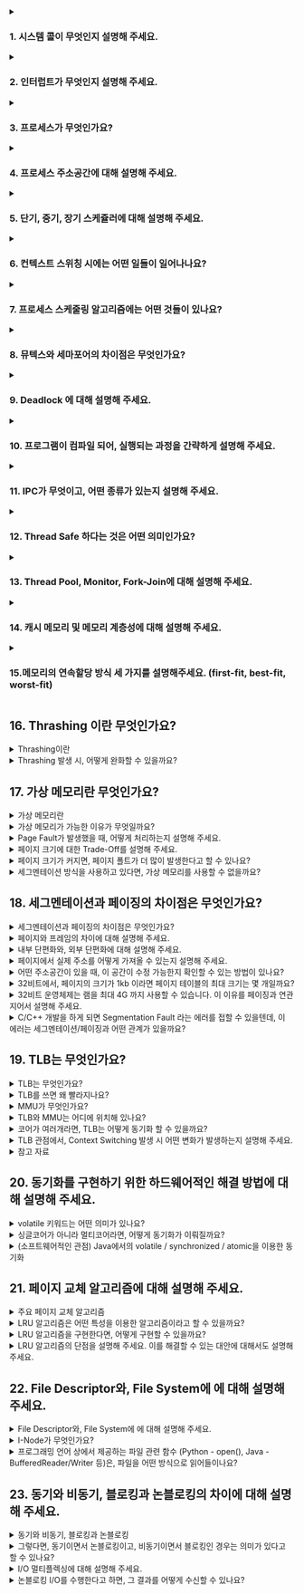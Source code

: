 
<details>
  <summary><h3>1. 시스템 콜이 무엇인지 설명해 주세요.</h3></summary>
<ul>
<li> 우리가 사용하는 시스템 콜의 예시를 들어주세요.</li>
<li> 시스템 콜이, 운영체제에서 어떤 과정으로 실행되는지 설명해 주세요.</li>
<li> 시스템 콜의 유형에 대해 설명해 주세요.</li>
<li> 운영체제의 Dual Mode 에 대해 설명해 주세요.</li>
<li> 왜 유저모드와 커널모드를 구분해야 하나요? </li>
<li> 서로 다른 시스템 콜을 어떻게 구분할 수 있을까요?</li>
</ul>
</details>

<details>
  <summary><h3>2. 인터럽트가 무엇인지 설명해 주세요.</h3></summary>
<ul>
<li> 인터럽트는 어떻게 처리하나요?</li>
<li> Polling 방식에 대해 설명해 주세요.</li>
<li> HW / SW 인터럽트에 대해 설명해 주세요.</li>
<li> 동시에 두 개 이상의 인터럽트가 발생하면, 어떻게 처리해야 하나요? </li>
</ul>
</details>

<details>
  <summary><h3>3. 프로세스가 무엇인가요?</h3></summary>
<ul>
<li> 프로그램과 프로세스, 스레드의 차이에 대해 설명해 주세요.</li>
<li> PCB가 무엇인가요?</li>
<li> 그렇다면, 스레드는 PCB를 갖고 있을까요?</li>
<li> 리눅스에서, 프로세스와 스레드는 각각 어떻게 생성될까요?</li>
<li> 자식 프로세스가 상태를 알리지 않고 죽거나, 부모 프로세스가 먼저 죽게 되면 어떻게 처리하나요?</li>
<li> 리눅스에서, 데몬프로세스에 대해 설명해 주세요.</li>
<li> 리눅스는 프로세스가 일종의 트리를 형성하고 있습니다. 이 트리의 루트 노드에 위치하는 프로세스에 대해 설명해 주세요.</li>
</ul>
</details>

<details>
  <summary><h3>4. 프로세스 주소공간에 대해 설명해 주세요.</h3></summary>
<ul>
<li> 초기화 하지 않은 변수들은 어디에 저장될까요?</li>
<li> 일반적인 주소공간 그림처럼, Stack과 Heap의 크기는 매우 크다고 할 수 있을까요? 그렇지 않다면, 그 크기는 언제 결정될까요?</li>
<li> Stack과 Heap 공간에 대해, 접근 속도가 더 빠른 공간은 어디일까요?</li>
<li> 다음과 같이 공간을 분할하는 이유가 있을까요?</li>
<li> 스레드의 주소공간은 어떻게 구성되어 있을까요?</li>
<li> "스택"영역과 "힙"영역은 정말 자료구조의 스택/힙과 연관이 있는 걸까요? 만약 그렇다면, 각 주소공간의 동작과정과 연계해서 설명해 주세요.</li>
<li> IPC의 Shared Memory 기법은 프로세스 주소공간의 어디에 들어가나요? 그런 이유가 있을까요? </li>
<li> 스택과 힙영역의 크기는 언제 결정되나요? 프로그램 개발자가 아닌, 사용자가 이 공간의 크기를 수정할 수 있나요? </li>
</ul>
</details>

<details>
  <summary><h3>5. 단기, 중기, 장기 스케쥴러에 대해 설명해 주세요.</h3></summary>
<ul>
<li> 현대 OS에는 단기, 중기, 장기 스케쥴러를 모두 사용하고 있나요?</li>
<li> 프로세스의 스케쥴링 상태에 대해 설명해 주세요.</li>
<li> preemptive/non-preemptive 에서 존재할 수 없는 상태가 있을까요?</li>
<li> Memory가 부족할 경우, Process는 어떠한 상태로 변화할까요?</li>
</ul>
</details>

<details>
  <summary><h3>6. 컨텍스트 스위칭 시에는 어떤 일들이 일어나나요?</h3></summary>
<ul>
<li> 프로세스와 스레드는 컨텍스트 스위칭이 발생했을 때 어떤 차이가 있을까요?</li>
<li> 컨텍스트 스위칭이 발생할 때, 기존의 프로세스 정보는 커널스택에 어떠한 형식으로 저장되나요?</li>
<li> 컨텍스트 스위칭은 언제 일어날까요?</li>
</ul>
</details>

<details>
  <summary><h3>7. 프로세스 스케줄링 알고리즘에는 어떤 것들이 있나요?</h3></summary>
<ul>
<li> RR을 사용할 때, Time Slice에 따른 trade-off를 설명해 주세요.</li>
<li> 싱글 스레드 CPU 에서 상시로 돌아가야 하는 프로세스가 있다면, 어떤 스케쥴링 알고리즘을 사용하는 것이 좋을까요? 또 왜 그럴까요?</li>
<li> 동시성과 병렬성의 차이에 대해 설명해 주세요.</li>
<li> 타 스케쥴러와 비교하여, Multi-level Feedback Queue는 어떤 문제점들을 해결한다고 볼 수 있을까요?</li>
<li> FIFO 스케쥴러는 정말 쓸모가 없는 친구일까요? 어떤 시나리오에 사용하면 좋을까요? </li>
<li> 우리는 스케줄링 알고리즘을 "프로세스" 스케줄링 알고리즘이라고 부릅니다. 스레드는 다른 방식으로 스케줄링을 하나요?</li>
<li> 유저 스레드와 커널 스레드의 스케쥴링 알고리즘은 똑같을까요?</li>
</ul>
</details>

<details>
  <summary><h3>8. 뮤텍스와 세마포어의 차이점은 무엇인가요?</h3></summary>
<ul>
<li> 이진 세마포어와 뮤텍스의 차이에 대해 설명해 주세요.</li>
<li> Lock을 얻기 위해 대기하는 프로세스들은 Spin Lock 기법을 사용할 수 있습니다. 이 방법의 장단점은 무엇인가요? 단점을 해결할 방법은 없을까요?</li> 
<li> 뮤텍스와 세마포어 모두 커널이 관리하기 때문에, Lock을 얻고 방출하는 과정에서 시스템 콜을 호출해야 합니다. 이 방법의 장단점이 있을까요? 단점을 해결할 수 있는 방법은 없을까요?</li>
</ul>
</details>

<details>
  <summary><h3>9. Deadlock 에 대해 설명해 주세요.</h3></summary>
<ul>
<li> Deadlock 이 동작하기 위한 4가지 조건에 대해 설명해 주세요.</li>
<li> 그렇다면 3가지만 충족하면 왜 Deadlock 이 발생하지 않을까요?</li>
<li> 어떤 방식으로 예방할 수 있을까요?</li>
<li> 왜 현대 OS는 Deadlock을 처리하지 않을까요?</li>
<li> Wait Free와 Lock Free를 비교해 주세요.</li>
</ul>
</details>

<details>
  <summary><h3>10. 프로그램이 컴파일 되어, 실행되는 과정을 간략하게 설명해 주세요.</h3></summary>
<ul>
<li> 링커와, 로더의 차이에 대해 설명해 주세요.</li>
<li> 컴파일 언어와 인터프리터 언어의 차이에 대해 설명해 주세요.</li>
<li> JIT에 대해 설명해 주세요.</li>
<li> 본인이 사용하는 언어는, 어떤식으로 컴파일 및 실행되는지 설명해 주세요.</li>
<li> Python 같은 언어는 CPython, Jython, PyPy등의 다양한 구현체가 있습니다. 각각은 어떤 차이가 있을까요? 또한, 실행되는 과정 또한 다를까요?</li>
<li> 우리는 흔히 fork(), exec() 시스템 콜을 사용하여 프로세스를 적재할 수 있다고 배웠습니다. 로더의 역할은 이 시스템 콜과 상관있는 걸까요? 아니면 다른 방식으로 프로세스를 적재할 수 있는 건가요?</li>
</ul>
</details>

<details>
  <summary><h3>11. IPC가 무엇이고, 어떤 종류가 있는지 설명해 주세요.</h3></summary>
<ul>
<li> Shared Memory가 무엇이며, 사용할 때 유의해야 할 점에 대해 설명해 주세요.</li>
<li> 메시지 큐는 단방향이라고 할 수 있나요?</li>
</ul>
</details>

<details>
  <summary><h3>12. Thread Safe 하다는 것은 어떤 의미인가요?</h3></summary>
<ul>
<li> Thread Safe 를 보장하기 위해 어떤 방법을 사용할 수 있나요?</li>
<li> Peterson's Algorithm 이 무엇이며, 한계점에 대해 설명해 주세요.</li>
<li> Race Condition 이 무엇인가요?</li>
<li> Thread Safe를 구현하기 위해 반드시 락을 사용해야 할까요? 그렇지 않다면, 어떤 다른 방법이 있을까요?</li>
</ul>
</details>

<details>
  <summary><h3>13. Thread Pool, Monitor, Fork-Join에 대해 설명해 주세요.</h3></summary>
<ul>
<li> Thread Pool을 사용한다고 가정하면, 어떤 기준으로 스레드의 수를 결정할 것인가요? </li>
<li> 어떤 데이터를 정렬 하려고 합니다. 어떤 방식의 전략을 사용하는 것이 가장 안전하면서도 좋은 성능을 낼 수 있을까요?</li>
</ul>
</details>

<details>
  <summary><h3>14. 캐시 메모리 및 메모리 계층성에 대해 설명해 주세요.</h3></summary>
<ul>
<li> 캐시 메모리는 어디에 위치해 있나요?</li>
<li> L1, L2 캐시에 대해 설명해 주세요.</li>
<li> 캐시에 올라오는 데이터는 어떻게 관리되나요?</li>
<li> 캐시간의 동기화는 어떻게 이루어지나요?</li>
<li> 캐시 메모리의 Mapping 방식에 대해 설명해 주세요.</li>
<li> 캐시의 지역성에 대해 설명해 주세요.</li>
<li> 캐시의 지역성을 기반으로, 이차원 배열을 가로/세로로 탐색했을 때의 성능 차이에 대해 설명해 주세요.</li>
<li> 캐시의 공간 지역성은 어떻게 구현될 수 있을까요? (힌트: 캐시는 어떤 단위로 저장되고 관리될까요?) </li>
</ul>
</details>

<details>
  <summary><h3>15.메모리의 연속할당 방식 세 가지를 설명해주세요. (first-fit, best-fit, worst-fit)</h3></summary>
<ul>
<li> worst-fit 은 언제 사용할 수 있을까요?</li>
<li> 성능이 가장 좋은 알고리즘은 무엇일까요?</li>
</ul>
</details>

## 16. Thrashing 이란 무엇인가요?

<details>
<summary>Thrashing이란</summary>

- Thrashing은 프레임을 충분히 할당받지 못한 프로세스에서 과도한 페이징 작업이 일어나는 경우 발생함
- Thrashing으로 인해 Page Fault rate 증가 / CPU utilization 감소
- 다중 프로그래밍 정도가 높지 않을 때: CPU 수행을 하러 가던 프로세스가 I/O를 하러 가도, ready queue에 충분한 프로그램이 존재함
- 다중 프로그래밍 정도가 높을 때: 물리적 메모리에 너무 많은 프로그램이 존재하지만 필요한 만큼의 페이지가 존재하지 않아서 계속적인 Page Fault가 일어남
- 다중 프로그래밍(degree of multiprogramming): 메모리에 올라와 있는 프로그램 수를 의미함
<img width="292" height="173" alt="image" src="https://github.com/user-attachments/assets/540f5494-3ca6-4808-9133-f9c6b26a8e86" />

</details>

<details>
<summary>Thrashing 발생 시, 어떻게 완화할 수 있을까요?</summary>

1. **Working-Set Model**
   - 일정한 window size (Δ) 내에서 집중적으로 참조된 페이지 집합을 Locality 기반으로 정의하고, 이 집합 전체가 동시에 메모리에 적재돼야 프로세스가 원활히 실행됨
   - 만약 WS 전체를 수용할 프레임이 부족하면, 프로세스는 모든 프레임을 반납하고 swap-out 되며, 여유 프레임이 생기면 WS 단위로 다시 프레임을 할당받음
   - Window Size(Δ) 조정 필요: Δ가 너무 작으면 Locality 전체를 담지 못해 페이지 부재가 잦아지고, 너무 크면 잘 쓰이지 않는 페이지까지 포함돼 WS가 과대 추정되어 메모리를 낭비하고 다중 프로그래밍 정도가 불필요하게 낮아질 수 있음

2. **PFF(Page-Fault Frequency)**
   - Page Fault rate의 상한값(U)와 하한값(L)을 두고 프레임을 더 할당하거나 할당 프레임 수를 줄이는 방법
   - 빈 frame이 없으면 일부 프로세스를 swap out

</details>
  

## 17. 가상 메모리란 무엇인가요?

<details>
<summary>가상 메모리란</summary>

- 가상 메모리란 실제 물리 메모리(RAM)보다 큰 주소 공간을 프로세스에 제공하기 위해 사용되는 기술로, 실제로 접근되는 페이지만 물리 메모리에 동적으로 매핑·적재(Demand Paging)하여 프로세스가 사용할 수 있는 주소 범위를 물리 RAM 크기보다 크게 확장해 주는 메모리 관리 기법이다.
- 프로세스가 실제로는 물리 메모리의 제약을 받지 않고 마치 큰 메모리 공간을 가진 것처럼 동작할 수 있게 해준다.
- 여러 프로세스가 동시에 실행될 때 각각이 독립적인 가상 주소 공간을 가질 수 있어 메모리 격리와 보안을 제공한다.

</details>

<details>
<summary>가상 메모리가 가능한 이유가 무엇일까요?</summary>

- MMU(Memory-Management Unit)에 의해 logical address가 physical address로 매핑되기 때문임.
- 프로세스는 가상 주소만 알고 있고, 실제 물리 주소로의 변환은 하드웨어가 투명하게 처리한다.
- 페이지 테이블을 통해 가상 페이지와 물리 페이지 간의 매핑 정보를 관리하며, 필요에 따라 동적으로 매핑을 변경할 수 있다.

</details>

<details>
<summary>Page Fault가 발생했을 때, 어떻게 처리하는지 설명해 주세요.</summary>

1. **하드웨어 예외 발생**: MMU가 page fault trap을 발생시킴, CPU가 커널 모드로 전환
2. **커널 진입 & Page-Fault Handler 실행**: 인터럽트 벡터에 등록된 PF 핸들러로 점프
3. **Page Fault 처리**
   - 유효성 검사 진행(eg. bad address, protection violation)
   - 프레임 확보(없다면 페이지 교체 알고리즘으로 victim 선정)
   - 디스크 I/O, 해당 프로세스는 Block(Waiting) 상태로 전환, 다른 작업 실행
   - I/O 완료 인터럽트: 페이지-인 완료 처리 및 page tables entry 기록
   - 프로세스 재개 준비: Block → Ready 상태로 전환
4. **해당 프로세스 다시 running**
   - 동일한 명령어를 다시 실행하여 이번에는 메모리 접근이 성공하도록 한다.

</details>

<details>
<summary>페이지 크기에 대한 Trade-Off를 설명해 주세요.</summary>

**페이지 크기 감소**
- 페이지 수 증가, 페이지 테이블 크기 증가, 내부 단편(Internal fragmentation) 감소, 디스크 I/O 단위가 작고 필요한 정보만 메모리에 올라와 메모리 효율성 증가하지만 Locality 활용 측면에서는 좋지 않음
- TLB Miss가 더 자주 발생할 수 있으며, 페이지 테이블 관리 오버헤드가 증가한다.

**페이지 크기 증가** 
- 내부 단편 증가, 페이지 테이블 크기 감소, 연속 I/O 효율 증가, 메모리 낭비 가능성 커짐
- TLB Hit ratio가 향상되고 페이지 테이블 관리 오버헤드는 감소하지만, 프로세스가 실제로 사용하지 않는 데이터까지 메모리에 적재될 확률이 높아진다.

</details>

<details>
<summary>페이지 크기가 커지면, 페이지 폴트가 더 많이 발생한다고 할 수 있나요?</summary>

- 일반적으로 페이지 폴트 횟수는 감소하는 편(한 번의 I/O로 많은 데이터를 가져오기 때문)
- 다만 내부 단편이 증가해 Working Set을 수용하지 못해 Page Fault가 늘어나는 경우도 있음
- 공간 지역성(Spatial Locality)이 좋은 프로그램의 경우 페이지 크기가 클수록 Page Fault가 현저히 감소하지만, 랜덤 액세스 패턴을 가진 프로그램에서는 큰 효과를 보기 어렵다.

</details>

<details>
<summary>세그멘테이션 방식을 사용하고 있다면, 가상 메모리를 사용할 수 없을까요?</summary>

- 사용 가능, 세그멘테이션 방식 역시 가상 메모리 관리 기법 중 하나로, 가상 메모리를 논리적 단위인 세그먼트로 나누어 관리하는 방법임. (페이징: 동일한 크기 단위인 페이지로 분할)
- 페이징보다 세그멘테이션 방식이 메모리 효율적인 경우도 있음, Segmentation with Paging 방법도 있음
- 세그멘테이션은 프로그램의 논리적 구조(코드, 데이터, 스택 등)를 반영하여 메모리를 관리하므로 보호와 공유 측면에서 장점이 있다.
- 다만 가변 크기의 세그먼트로 인해 외부 단편화 문제가 발생할 수 있어, 이를 해결하기 위해 페이징과 결합한 방식이 많이 사용된다.

</details>

## 18. 세그멘테이션과 페이징의 차이점은 무엇인가요?
<details>
<summary>세그멘테이션과 페이징의 차이점은 무엇인가요?</summary>
  
**세그멘테이션**
- 프로그램을 의미 단위인 세그먼트로 나눔
- 세그먼트마다 다른 크기를 가짐
- 의미 단위로 관리하므로 코드 및 데이터보호가 쉬움 
- 외부 단편화 발생

**페이징**
- 메모리를 고정된 크기의 페이지로 나눈 것
- 모든 페이지 크기가 동일
- 메모리 관리가 단순해진다는 장점을 가짐
- 내부 단편화 발생 
</details>


<details>
<summary>페이지와 프레임의 차이에 대해 설명해 주세요.</summary>
  
**페이지**
- 프로세스의 가상 메모리를 고정된 크기로 나눈 단위
- 논리적 개념 

**프레임**
- 물리 메모리(RAM)을 동일한 크기 단위로나눈 블록
- 물리적 개념
- 페이지 테이블을 통해 페이지가 프레임에 매핑됨 

</details>

<details>
<summary>내부 단편화와, 외부 단편화에 대해 설명해 주세요.</summary>

**내부 단편화(Internal Fragmentation)**
- 할당된 메모리 블록 내부에서 사용되지 않는 공간이 발생
- 페이징에서 주로 발생: 프로세스가 필요한 메모리가 페이지 크기의 배수가 아닐 때, 마지막 페이지에서 사용되지 않는 공간이 생김

**외부 단편화(External Fragmentation)**
- 전체 메모리 공간은 충분하지만 연속된 공간이 부족해 할당할 수 없는 현상
- 세그멘테이션에서 주로 발생: 가변 크기의 세그먼트들이 할당/해제되면서 메모리 사이사이에 작은 빈 공간들이 생김
- 페이징에서는 고정 크기로 관리하므로 외부 단편화가 발생하지 않음

</details>

<details>
<summary>페이지에서 실제 주소를 어떻게 가져올 수 있는지 설명해 주세요.</summary>

- 가상 주소(VA): 페이지 번호(Page Number) + 페이지 오프셋(Page Offset)
- 페이지 번호를 인덱스로 사용해 페이지 테이블에서 해당하는 프레임 번호를 찾음
- 프레임 번호 + 페이지 오프셋 = 실제 물리 주소
- 보통 빠른 주소 변환을 위해 TLB에서 먼저 변환 정보를 찾고, 없으면 페이지 테이블을 조회함 

</details>

<details>
<summary>어떤 주소공간이 있을 때, 이 공간이 수정 가능한지 확인할 수 있는 방법이 있나요?</summary>

- 페이지 테이블 엔트리의 권한을 나타내는 Protection Bits를 확인
- R/W/X 권한을 나타내고 있음
- 하드웨어 레벨에서도 권한이 없는 접근 시도 시 Protection Fault 발생

</details>

<details>
<summary>32비트에서, 페이지의 크기가 1kb 이라면 페이지 테이블의 최대 크기는 몇 개일까요?</summary>


- 32비트 주소 공간 = 2^32 = 4GB
- 페이지 크기: 1KB = 2¹⁰ bytes
- 총 페이지 수 = 가상 주소 공간 / 페이지 크기 = 2^32 / 2^10 = 2^22 = 4,194,304 페이지
- 각 페이지 테이블 엔트리가 4바이트라고 가정하면
- 페이지 테이블 크기 = 4,194,304 × 4 bytes = 16MB

</details>

<details>
<summary>32비트 운영체제는 램을 최대 4G 까지 사용할 수 있습니다. 이 이유를 페이징과 연관 지어서 설명해 주세요.</summary>

- 32비트 주소는 2^32=4GB의 주소 공간만 표현 가능
- 가상 주소 -> 물리 주소 매핑 시, 최대 주소값이 
- 따라서 물리 메모리도 최대 4GB까지만 직접 주소 지정 가능

</details>

<details>
<summary>C/C++ 개발을 하게 되면 Segmentation Fault 라는 에러를 접할 수 있을텐데, 이 에러는 세그멘테이션/페이징과 어떤 관계가 있을까요?</summary>

- Segmentation Fault: 프로세스가 허용되지 않은 메모리 영역에 접근했을 때 발생
- 원인: 세그먼트 범위 밖 접근 (세그멘테이션), 페이지 권한 위반 (페이징)
- 페이징이 주류지만 전통적인 세그멘테이션 시스템에서는 세그먼트 경계를 벗어난 접근 시 발생
- C/C++에서 주로 발생하는 경우:NULL 포인터 접근, 해제된 메모리 접근, 배열 범위 초과
- 처리 과정:
  1. MMU가 보호 위반 감지: 페이지 테이블의 보호 비트를 확인함
  2. 하드웨어 예외 발생: Protection Fault trap 발생
  3. 커널의 시그널: 커널이 SIGSEGV 시그널을 프로세스에 전달
  4. 프로세스가 종료되며 segm
- [세그멘테이션 폴트](https://en.wikipedia.org/wiki/Segmentation_fault)
- [코어 덤프, 메모리 덤프](https://ko.wikipedia.org/wiki/%EC%BD%94%EC%96%B4_%EB%8D%A4%ED%94%84)
</details>


## 19. TLB는 무엇인가요?

<details>
<summary>TLB는 무엇인가요?</summary>
  
- Translation Look-aside Buffer
- 페이지 테이블의 최근 변환을 저장해 두는 하드웨어 캐시이며, page table 중 일부만 존재한다.
- TLB를 도입하게 되면 TLB를 우선적으로 살펴보고, 확률적으로 hit이 되기 때문에 miss일 때만 페이지 테이블을 살펴보면 된다.
- 전체 Translation Cost =  Cost of TLB Lookup + Prob(TLB miss) * Cost of PT Lookup

</details>

<details>
<summary>TLB를 쓰면 왜 빨라지나요?</summary>

- **메모리 접근 횟수**: 페이지 테이블 조회 < TLB 히트
- TLB는 모든 엔트리를 병렬로 비교해 일치하는 PTE가 있으면 즉시 히트 일반 SRAM이 아니라 CAM(Content-Addressable Memory) 구조를 사용 ⇒ Parallel Search, 속도 빠름
- 페이지 테이블이 메인 메모리에 저장되어 있어 접근 시 추가적인 메모리 참조가 필요하지만, TLB는 CPU 내부에 있어 매우 빠른 접근이 가능하다.

</details>

<details>
<summary>MMU가 무엇인가요?</summary>

- logical address를 physical address로 매핑해 주는 하드웨어 디바이스
- Page Fault 발생 시 trap을 걸어주는 것도 MMU
- 메모리 보호 기능도 담당하여 프로세스가 허용되지 않은 메모리 영역에 접근하려 할 때 예외를 발생시킨다.

</details>

<details>
<summary>TLB와 MMU는 어디에 위치해 있나요?</summary>

- TLB는 MMU 내부(CPU)에 위치
- MMU는 CPU와 메인 메모리 사이에서 주소 변환을 담당하며, 현대 CPU에서는 CPU 칩 내부에 통합되어 있다.

</details>

<details>
<summary>코어가 여러개라면, TLB는 어떻게 동기화 할 수 있을까요?</summary>

**멀티코어 환경에서의 TLB 동기화 문제점**
- 한 코어가 곧 작은 CPU, 동시에 독립 명령 흐름을 실행할 하드웨어 유닛이 여러 개
- 각 코어는 독립적인 TLB를 가지고 있어, 한 코어에서 페이지 테이블이 변경되면 다른 코어의 TLB에는 오래된 정보가 남아있을 수 있다.

**TLB Shootdown (IPI 기반)**
- 페이지 테이블을 수정하는 코어가 다른 모든 코어에게 IPI(Inter-Processor Interrupt)를 전송
- 받은 코어들은 해당 페이지에 대한 TLB 엔트리를 무효화(invalidate)
- 모든 코어가 응답할 때까지 기다린 후 페이지 테이블 수정을 완료
- 상당한 성능 오버헤드를 발생시킬 수 있음

</details>

<details>
<summary>TLB 관점에서, Context Switching 발생 시 어떤 변화가 발생하는지 설명해 주세요.</summary>

**고전적 방식**
- 프로세스 A → B 전환 → TLB 전체 flush (이전 프로세스 매핑 오염 방지).
- 단점: 첫 수 백 개 메모리 접근이 전부 TLB miss → 성능 손실.

**ASID / PCID 방식(현대 CPU)**
- TLB 엔트리에 Address-Space ID(ASID) 또는 Process-Context ID(PCID) 태그 부여.
- 컨텍스트 스위치 시 TLB lookup은 새로 시작되는 프로세스의 ASID와 TLB Cache에 남아있는 TLB entry의 ASID를 비교해서 매칭된 TLB enty만 사용한다.
- 컨텍스트 스위치 시 TLB flush를 생략하고 다른 프로세스 엔트리는 무시되므로 성능이 유지된다. 
- 커널이 *same-address-space* 재진입 시(예: Syscall) 재사용 가능.

</details>

<details>
<summary>참고 자료</summary>
  
- https://yohda.tistory.com/entry/%EB%A6%AC%EB%88%85%EC%8A%A4-%EC%BB%A4%EB%84%90-Scheduler-TLB
</details>

## 20. 동기화를 구현하기 위한 하드웨어적인 해결 방법에 대해 설명해 주세요.</h3></summary>

<details>
  <summary>volatile 키워드는 어떤 의미가 있나요?</summary>

- volatile: 휘발성을 의미한다. 컴파일러에게 특정 변수를 최적화에서 제외시키고 항상 메모리에서 직접 읽고 쓰도록 지시하는 키워드이다.
- 최적화 과정에서 해당 변수의 값이 캐시되지 않도록 보장하며, 주로 하드웨어 레지스터나 멀티스레드 환경의 공유 변수, 인터럽트 핸들러에서 사용되는 변수에 사용되기도 한다.
- volatile은 원자성(atomicity)를 보장하지 않으므로 여러 스레드에서 동시에 값을 수정하는 경우에는 race condition이 발생할 수 있다. 이를 위해 mutex 같은 동기화 매커니즘을 사용해야 한다. 
    - 뮤텍스(mutex): 한 번에 하나의 스레드만 공유 자원에 접근하도록 락을 거는 동기화 기법. 
</details>


<details>
  <summary>싱글코어가 아니라 멀티코어라면, 어떻게 동기화가 이뤄질까요?</summary>

- 멀티코어 환경에서는 각 코어가 독립적인 캐시를 가지고 있어서, 한 코어에서 메모리 값을 변경해도 다른 코어에서 즉시 반영되지 않을 수 있기 때문에 동기화 매커니즘이 필요하다.
- 이를 해결하기 위해 하드웨어와 소프트웨어가 함께 동기화 매커니즘을 제공한다. 

**소프트웨어 측**
- 뮤텍스(Mutex), 세마포어(Semaphore), 인터럽트 비활성화 등으로 하나의 스레드만 공유 자원에 접근하도록 제어한다.

**하드웨어 측**
- 원자적 명령어(Atomic Instructions)
  - Test-and-Set: 메모리 값 검사(test)와 설정(set)을 원자적으로 수행하는 CPU 명령어. 간단한 락(Spinlock) 구현.
  - Compare-and-Swap(CAS): 메모리 값이 기대한 값과 같을 때만 새로운 값으로 교체. 락을 쓰지 않고도 동기화를 구현할 수 있는 비차단(Non-blocking) 알고리즘.
- 메모리 배리어(Memory Barrier): 명령어 재배치나 캐시 지연을 막고, 읽기/쓰기 순서를 보장해 동기화 오류를 막는다. (Java에서는 volatile 키워드를 사용하면 JVM이 적절한 Barrier를 삽입)
- 캐시 일관성 프로토콜(MESI): 각 캐시 라인의 상태를 M(Modified), E(Exclusive), S(Shared), I(Invalid)로 구분한다. 모든 코어에 캐시에 있는 동일 메모리 주소 데이터가 일관되도록 유지한다. 
- 참고: [캐시 일관성 프로토콜(MESI)](https://velog.io/@prettylee620/%EB%A9%80%ED%8B%B0%EC%BD%94%EC%96%B4%EC%99%80-%EC%8A%A4%EB%A0%88%EB%93%9C%EC%99%80-%EC%9D%B8%ED%84%B0%EB%9F%BD%ED%8A%B8)

</details>

<details>
<summary> (소프트웨어적인 관점) Java에서의 volatile / synchronized / atomic을 이용한 동기화</summary>

- volatile 키워드는 모든 스레드가 항상 메인 메모리로부터 최신의 값을 직접 읽도록 하여 volatile로 선언된 변수의 값이 바뀌어도 최신 값임을 보장한다.
- volatile 키워드를 지정하면, 컴파일러와 런타임 모두 "이 변수는 공유해 사용한다"는 것을 이해하며, CPU 캐시나 레지스터에 값이 상주하지 않는다.
    - 멀티스레드 애플리케이션은 성능 향상을 위해 스레드와 Main memory 사이에 CPU 캐시가 따로 존재하며, 이를 거쳐서 읽고 쓴다.
- 캐시 대신 항상 메모리를 통해 데이터 접근이 이루어짐으로 성능 저하 발생할 수 있음.
- 기술적으로, volatile 필드에 대한 모든 쓰기는 동일한 필드를 읽는 모든 후속 읽기보다 먼저 발생한다. 이것이 Java 메모리 모델(JMM)의 volatile 변수 규칙이다. 따라서 필요한 경우에 적절하게 volatile 키워드를 적용해줄 필요가 있다.
- 비슷한 방식으로 synchronized(Lock 방식, 한 개의 스레드만 접근 가능)가 있다. synchronized와 volatile 키워드를 사용해 얻을 수 있는 가시성을 통해 메모리 배리어를 사용하게 되며, 컴파일러가 제공하는 여러 최적화 기법에서 제외된다.
    - volatile: 가시성 O, 원자성 X
    - synchronized: 가시성 O, 원자성 O
    - Atomic: 가시성 O, 원자성 O (synchronized의 성능 저하를 보완 + CAS 알고리즘 사용)
      <br></br>
- 가시성(visibility): 하나의 명령이 수행되었을 때, 바로 반영되어 알 수 있는 것으로 어디서나 항상 최신값이라는 성질.
- 원자성(atomicity): 하나의 명령을 수행할 때, 다른 곳에서 접근할 수 없어 연산이 더 이상 쪼개질 수 없는 성질.
- 두 성질 모두 동시성 제어를 위해 만족되어야 하는 조건에 해당한다.
</details>



## 21. 페이지 교체 알고리즘에 대해 설명해 주세요.

<details>
  <summary>주요 페이지 교체 알고리즘</summary>

- **Optional(OPT)**: 앞으로 가장 나중에 사용될 페이지를 교체, 이상적인 개념 
- **FIFO (First In First Out)**: 가장 먼저 들어온 페이지를 교체
- **LRU (Least Recently Used)**: 가장 오래 사용되지 않은 페이지를 교체
- **LFU (Least Frequently Used)**: 사용 빈도가 가장 낮은 페이지를 교체
- **MFU (Most Frequently Used)**: 참조 횟수가 가장 많은 페이지를 교체 (자주 사용된 페이지는 오히려 앞으로 필요하지 않을 것이라고 가정)
- **NRU(Not Recently Used)**: 참조 비트와 수정 비트를 기반으로 교체할 페이지를 결정
- **Aging**: 각 페이지항목에 몇 비트의 참조 비트를 추가 
- **Clock Algorithm**: LRU의 근사 알고리즘으로 참조 비트 사용
</details>

<details>
  <summary>LRU 알고리즘은 어떤 특성을 이용한 알고리즘이라고 할 수 있을까요?</summary>

- 시간 지역성: 최근에 참조된 페이지가 가까운 미래에 다시 참조될 가능성이 높다는 특성을 이용
- 단순한 참조 횟수보다는 언제 참조되었는지가 더 중요하다는 관점의 페이지 교체 알고리즘
</details>

<details>
  <summary>LRU 알고리즘을 구현한다면, 어떻게 구현할 수 있을까요?</summary>
  
- 해시맵(HashMap) + 이중 연결 리스트(Double Linked List)를 이용한 구현
- 연결 리스트는 데이터 사용 순서 관리, 해시맵은 데이터에 빠르게 접근하기 위해 사용한다. 각 노드는 캐시 항목과 이전 노드 및 다음 노드에 대한 포인터를 저장한다. 가장 최근에 사용된 항목일수록 리스트의 맨 앞에 위치하며, 제거할 때는 맨 뒤에서 제거한다. 
- 해시맵의 key는 데이터, value는 해당 데이터가 저장된 리스트의 노드에 대한 포인터를 저장한다.  
- Java의 경우 LinkedHashMap을 이용해서도 구현 가능하다. 
</details>

<details>
  <summary>LRU 알고리즘의 단점을 설명해 주세요. 이를 해결할 수 있는 대안에 대해서도 설명해 주세요.</summary>  

- 정확한 LRU 구현을 위해선 하드웨어 지원이나 복잡한 자료구조가 필요하다. 
- 참고할 때마다 갱신이 필요한 알고리즘이므로 시간·공간 오버헤드가 크고, 대규모 캐시에서는 비용 문제가 발생할 수 있다.
- 최근 사용 패턴이 미래 사용과 항상 일치함을 보장할 수 없다. 
- 대량의 새로운 항목이 짧은 시간에 한 번씩만 사용되는 순차 접근에 취약하다. 
- 이를 해결할 수 있는 LRU 근사 알고리즘: 
  - Clock 알고리즘: LRU 근사 + 참조 비트를 사용해 원형 큐에 페이지들을 배치하고 포인터가 시계 방향으로 돌면서 참조 비트가 0인 페이지를 발견하면 교체, 1이면 0으로 바꾸고 건너뛰는 방식.
  - LRU-K(K번째 전 참조 시점): K번째 전 참조 시점을 기록하고, 이 시점이 가장 오래된 페이지를 교체한다. 최근성과 빈도를 모두 고려 가능하다. 
  - LFU (Least Frequently Used): 참조 빈도를 기준으로 교체한다. 
  - Working Set Algorithm: 프로세스의 Working Set을 유지, window를 사용해서 일정 시간 안에 참조되지 않은 페이지를 교체한다. 
</details>


## 22. File Descriptor와, File System에 에 대해 설명해 주세요.
<details>
  <summary>File Descriptor와, File System에 에 대해 설명해 주세요.</summary>

**File**
- 일반적으로 비휘발성의 보조기억장치에 저장됨.
- 운영체제는 다양한 저장 장치를 파일이라는 동일한 논리적인 단위로 볼 수 있도록 함.

**File Descriptor**
- 운영체제가 프로세스와 열린 파일 사이를 구분하고 관리하기 위해 부여하는 정수 값 (비음수)
- 프로세스별 파일 디스크립터 테이블에서 관리, 0(stdin/표준 입력), 1(stdout/표준 출력), 2(stderr/표준 오류)는 프로세스 시작 시 기본적으로 할당됨
- 단순 파일뿐만 아니라 소켓, 파이프, 디바이스 파일 등 모든 I/O 리소스에 사용됨

**File System**
- 저장 장치(HDD, SSD 등)에 데이터를 구조적으로 조직하고 관리하는 방식이자 소프트웨어 계층.
- 메타데이터 관리, 공간 할당, 접근 권한 제어, 파일 이름 관리 등을 수행.

**File Descriptor와 File System의 관계**
- 파일 디스크립터는 프로세스 입장에서 파일을 다루는 핸들임.
- 파일 시스템은 커널과 저장 장치 사이에서 파일의 실제 데이터와 메타데이터를 관리하는 계층임.
- 프로세스는 시스템 콜(open, read, write, close 등)을 사용해 File Descriptor가 File System의 기능을 간접적으로 이용하도록 한다. 

</details>

<details>
<summary> I-Node가 무엇인가요?</summary>
  
- Index Node의 줄임말로, 파일 시스템에서 파일이나 디렉토리의 메타데이터를 저장하는 자료구조
- 파일의 실제 내용이 아닌 파일에 대한 정보를 담고 있다. 
- I-Node 번호를 통해 해당 파일의 메타데이터와 실제 데이터 블록 위치를 찾을 수 있다. (파일 디스크립터 → 파일 테이블 → inode → 데이터 블록) 
</details>

<details>
<summary>프로그래밍 언어 상에서 제공하는 파일 관련 함수 (Python - open(), Java - BufferedReader/Writer 등)은, 파일을 어떤 방식으로 읽어들이나요?</summary>

- open() 호출 시, 디스크로부터 파일의 메타데이터를 메모리로 가지고 오는 등 운영체제의 시스템 콜이 실행된다. 
- 이 과정에서 OS는 파일 시스템을 통해 해당 파일의 메타데이터를 읽고, 파일 디스크립터를 반환한다.
- 프로그래밍 언어의 런타임 라이브러리(BufferedReader 등)는 버퍼(Buffer)를 사용해 효율적인 I/O를 수행한다. read나 write OS의 시스템 콜을 호출해 수행하게 된다. 
- UNIX 계열에서는 파일뿐 아니라 소켓, 파이프, 디바이스 등 모든 I/O 대상이 파일 디스크립터를 통해 접근된다.

</details>

## 23. 동기와 비동기, 블로킹과 논블로킹의 차이에 대해 설명해 주세요.
<details>
<summary>동기와 비동기, 블로킹과 논블로킹</summary>

**동기와 비동기**
- 요청한 작업에 대한 완료 여부와 작업의 순차적 수행 여부
- 동기(Synchronous): 작업의 완료 시점과 그 결과를 사용하는 시점이 일치하는 방식. 하나의 작업이 완료될 때까지 다른 작업 대기.
- 비동기(Asynchronous): 작업 완료를 기다리지 않고 다른 작업 수행하는 방식. 

**블로킹과 논블로킹**
- 현재 작업이 block(차단, 대기)되는지에 따라 다른 작업을 수행할 수 있는지 
- 블로킹(Blocking): 호출한 스레드가 해당 작업이 끝날 때까지 CPU 제어권을 반납하고 대기. 
- 논블로킹(Non-blocking): 작업이 완료되지 않아도 호출 즉시 제어권을 반환, 작업이 끝나지 않아도 호출은 계속 진행된다. 

</details>

<details>
<summary>그렇다면, 동기이면서 논블로킹이고, 비동기이면서 블로킹인 경우는 의미가 있다고 할 수 있나요?</summary>

- 보통 순서에 상관 없이 여러 작업을 처리하는 비동기 상황에서 논블로킹을 하는 방법이 효율적이었을 뿐, 논블로킹(작업 결과를 기다리지 않음)과 비동기(종료 시점이 다름)은 서로 비교되는 개념이 아님.
- 동기이면서 논블로킹: 호출이 즉시 반환되어 제어권을 잃지 않지만, 호출하는 쪽이 작업 완료 여부를 직접 반복 확인한다. 실질적으로 블로킹과 큰 차이가 없다. 
- 비동기이면서 블로킹: 결과 처리는 비동기적으로 이뤄지지만, 호출 직후 결과를 기다리면서 블로킹 대기하는 형태. 사실 상 비동기를 동기처럼 사용하는 것을 의미한다.
<br></br>
- [참고 블로그](https://blog.naver.com/n_cloudplatform/222189669084)
- [참고하면 좋을 답변](https://velog.io/@irenett/%EB%8F%99%EA%B8%B0%EC%99%80-%EB%B9%84%EB%8F%99%EA%B8%B0-%EB%B8%94%EB%A1%9C%ED%82%B9%EA%B3%BC-%EB%85%BC%EB%B8%94%EB%A1%9C%ED%82%B9%EC%9D%98-%EC%B0%A8%EC%9D%B4)
</details>

<details>
<summary>I/O 멀티플렉싱에 대해 설명해 주세요.</summary>

- I/O 멀티플렉싱: 하나의 스레드(프로세스)가 여러 I/O 관련 파일을 처리하는 방식이다.  
- Event-drvien 방식: 커널은 감시해야 할 파일 디스크립터들을 감시하고, 해당 파일 디스크립터에 read/write 등의 이벤트가 발생하면 유저 프로세스에게 이벤트를 보내준다. 유저 프로세스는 이번트가 발생된 파일 디스크립터의 소켓(socket)과만 통신할 수 있게 된다.
- 주로 비동기적인 I/O 처리를 위해 사용하는 경우가 많고, Single Thread 환경에서 여러 개의 I/O 작업을 효율적으로 처리할 수 있도록 도와준다. 
- 대표적인 시스템 콜로 select, poll, epoll가 있다.
- Spring WebFlux, WebClient, Nginx Redis, 서버 구현 측에서 사용한다. 
</details>

<details>
<summary>논블로킹 I/O를 수행한다고 하면, 그 결과를 어떻게 수신할 수 있나요?</summary>

- Polling: 이벤트 루프를 사용하지 않고, 일정 주기로 작업 완료 여부를 확인하는 방식. 스레드가 빈번히 read()를 호출하게 되므로 효율이 떨어질 수 있음.
- I/O 멀티플렉싱: select, poll, epoll 등을 이용해 파일 디스크립터를 골라서 처리, 이벤트 루프 기반 서버에서 사용.
- 이벤트/콜백(Callback): 작업 완료 시 콜백 함수를 호출하도록 설정하는 방식이다. ex) Selector(Java)
- Future / Promise: 작업을 시작하면 즉시 Future(혹은 Promise) 객체를 반환하고, 실제 결과는 나중에 비동기적으로 채워지는 방식. 
</details>
